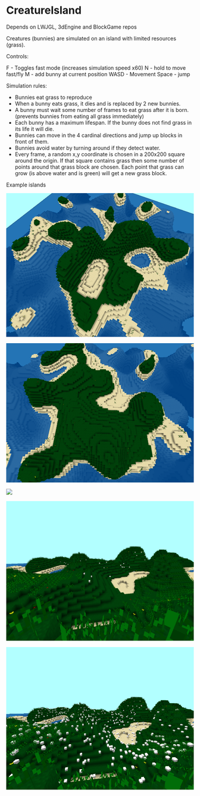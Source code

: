 # CreatureIsland

Depends on LWJGL, 3dEngine and BlockGame repos

Creatures (bunnies) are simulated on an island with limited resources (grass).

Controls:

F - Toggles fast mode (increases simulation speed x60)
N - hold to move fast/fly
M - add bunny at current position
WASD - Movement
Space - jump

Simulation rules:
 - Bunnies eat grass to reproduce
 - When a bunny eats grass, it dies and is replaced by 2 new bunnies.
 - A bunny must wait some number of frames to eat grass after it is born. (prevents bunnies from eating all grass immediately)
 - Each bunny has a maximum lifespan. If the bunny does not find grass in its life it will die.
 - Bunnies can move in the 4 cardinal directions and jump up blocks in front of them.
 - Bunnies avoid water by turning around if they detect water.
 - Every frame, a random x,y coordinate is chosen in a 200x200 square around the origin. If that square contains grass then some number of points around that grass block are chosen. Each point that grass can grow (is above water and is green) will get a new grass block.

Example islands

![](https://github.com/natethegreat2525/CreatureIsland/blob/master/screenshots/island4.png)

![](https://github.com/natethegreat2525/CreatureIsland/blob/master/screenshots/island6.png)

![](https://github.com/natethegreat2525/CreatureIsland/blob/master/screenshots/jumping.gif)

![](https://github.com/natethegreat2525/CreatureIsland/blob/master/screenshots/patches2island7.png)

![](https://github.com/natethegreat2525/CreatureIsland/blob/master/screenshots/crowdingis7.png)
